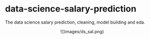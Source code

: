 # data-science-salary-prediction
The data science salary prediction, cleaning, model building and eda.
<p align="center">
  ![]images/ds_sal.png)
</p>

